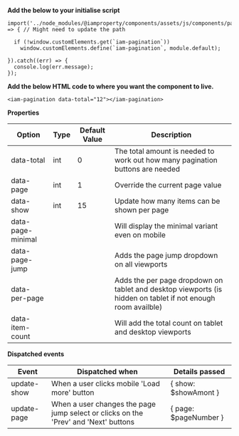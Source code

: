 **Add the below to your initialise script**

```
import('../node_modules/@iamproperty/components/assets/js/components/pagination/pagination.component.min').then(module => { // Might need to update the path

  if (!window.customElements.get(`iam-pagination`))
    window.customElements.define(`iam-pagination`, module.default);

}).catch((err) => {
  console.log(err.message);
});
```

**Add the below HTML code to where you want the component to live.**

```
<iam-pagination data-total="12"></iam-pagination>
```

**Properties**

| Option | Type | Default Value | Description |
| ------ | ---- | ------------- | ----------- |
| data-total | int | 0 | The total amount is needed to work out how many pagination buttons are needed |
| data-page | int | 1 | Override the current page value |
| data-show | int | 15 | Update how many items can be shown per page |
| data-page-minimal |  |  | Will display the minimal variant even on mobile | 
| data-page-jump |  |  | Adds the page jump dropdown on all viewports | 
| data-per-page |  |  | Adds the per page dropdown on tablet and desktop viewports (is hidden on tablet if not enough room availble) | 
| data-item-count |  |  | Will add the total count on tablet and desktop viewports | 

**Dispatched events**

| Event | Dispatched when | Details passed|
| ------ | ------------- | ----------- |
| update-show | When a user clicks mobile 'Load more' button | { show: $showAmont } |
| update-page | When a user changes the page jump select or clicks on the 'Prev' and 'Next' buttons | { page: $pageNumber } |
